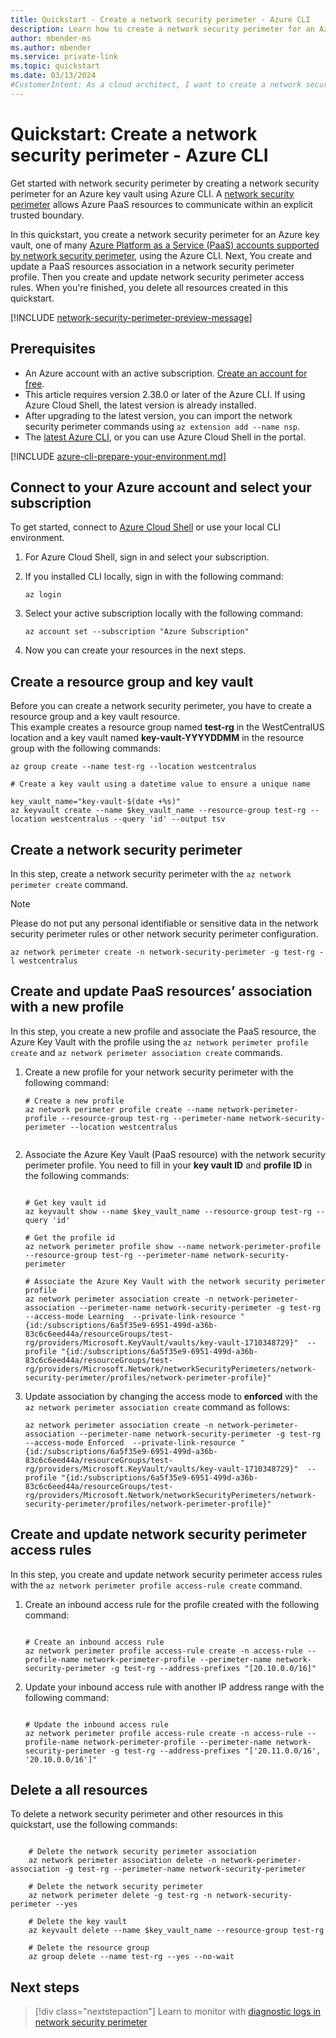 ```yaml
---
title: Quickstart - Create a network security perimeter - Azure CLI
description: Learn how to create a network security perimeter for an Azure resource using Azure CLI. This example demonstrates the creation of a network security perimeter for an Azure Key Vault.
author: mbender-ms
ms.author: mbender
ms.service: private-link
ms.topic: quickstart
ms.date: 03/13/2024
#CustomerIntent: As a cloud architect, I want to create a network security perimeter for an Azure resource using Azure CLI, so that I can control the network traffic to and from the resource.
---
```


# Quickstart: Create a network security perimeter - Azure CLI

Get started with network security perimeter by creating a network security perimeter for an Azure key vault using Azure CLI. A [network security perimeter](network-security-perimeter-overview.md) allows Azure PaaS resources to communicate within an explicit trusted boundary.

In this quickstart, you create a network security perimeter for an Azure key vault, one of many [Azure Platform as a Service (PaaS) accounts supported by network security perimeter](./network-security-perimeter-overview.md#supported-paas-services), using the Azure CLI. Next, You create and update a PaaS resources association in a network security perimeter profile. Then you create and update network security perimeter access rules. When you're finished, you delete all resources created in this quickstart.

[!INCLUDE [network-security-perimeter-preview-message](../../includes/network-security-perimeter-preview-message.md)]

## Prerequisites

- An Azure account with an active subscription. [Create an account for free](https://azure.microsoft.com/free/?WT.mc_id=A261C142F).
- This article requires version 2.38.0 or later of the Azure CLI. If using Azure Cloud Shell, the latest version is already installed.
- After upgrading to the latest version, you can import the network security perimeter commands using `az extension add --name nsp`.
- The [latest Azure CLI](/cli/azure/install-azure-cli), or you can use Azure Cloud Shell in the portal.

[!INCLUDE [azure-cli-prepare-your-environment.md](~/articles/reusable-content/azure-cli/azure-cli-prepare-your-environment-no-header.md)]

## Connect to your Azure account and select your subscription

To get started, connect to [Azure Cloud Shell](https://shell.azure.com) or use your local CLI environment.

1. For Azure Cloud Shell, sign in and select your subscription.
1. If you installed CLI locally, sign in with the following command: 

    ```azurecli-interactive
    az login 
    ```

1. Select your active subscription locally with the following command: 

    ```azurecli-interactive
    az account set --subscription "Azure Subscription"
    ```

1. Now you can create your resources in the next steps.
   
## Create a resource group and key vault

Before you can create a network security perimeter, you have to create a resource group and a key vault resource.  
This example creates a resource group named **test-rg** in the WestCentralUS location and a key vault named **key-vault-YYYYDDMM** in the resource group with the following commands:

```azurecli-interactive
az group create --name test-rg --location westcentralus

# Create a key vault using a datetime value to ensure a unique name

key_vault_name="key-vault-$(date +%s)"
az keyvault create --name $key_vault_name --resource-group test-rg --location westcentralus --query 'id' --output tsv

```
 
## Create a network security perimeter
In this step, create a network security perimeter with the `az network perimeter create` command.

> [!NOTE]
> Please do not put any personal identifiable or sensitive data in the network security perimeter rules or other network security perimeter configuration.

```azurecli-interactive
az network perimeter create -n network-security-perimeter -g test-rg -l westcentralus
```

## Create and update PaaS resources’ association with a new profile

In this step, you create a new profile and associate the PaaS resource, the Azure Key Vault with the profile using the `az network perimeter profile create` and `az network perimeter association create` commands.

1. Create a new profile for your network security perimeter with the following command:

    ```azurecli-interactive
    # Create a new profile
    az network perimeter profile create --name network-perimeter-profile --resource-group test-rg --perimeter-name network-security-perimeter --location westcentralus

    
    ```
2. Associate the Azure Key Vault (PaaS resource) with the network security perimeter profile. You need to fill in your **key vault ID** and **profile ID** in the following commands:

    ```azurecli-interactive

    # Get key vault id
    az keyvault show --name $key_vault_name --resource-group test-rg --query 'id'
    
    # Get the profile id
    az network perimeter profile show --name network-perimeter-profile --resource-group test-rg --perimeter-name network-security-perimeter

    # Associate the Azure Key Vault with the network security perimeter profile
    az network perimeter association create -n network-perimeter-association --perimeter-name network-security-perimeter -g test-rg --access-mode Learning  --private-link-resource "{id:/subscriptions/6a5f35e9-6951-499d-a36b-83c6c6eed44a/resourceGroups/test-rg/providers/Microsoft.KeyVault/vaults/key-vault-1710348729}"  --profile "{id:/subscriptions/6a5f35e9-6951-499d-a36b-83c6c6eed44a/resourceGroups/test-rg/providers/Microsoft.Network/networkSecurityPerimeters/network-security-perimeter/profiles/network-perimeter-profile}"
    
    ```
 
3. Update association by changing the access mode to **enforced** with the `az network perimeter association create` command as follows:

    ```azurecli-interactive
    az network perimeter association create -n network-perimeter-association --perimeter-name network-security-perimeter -g test-rg --access-mode Enforced  --private-link-resource "{id:/subscriptions/6a5f35e9-6951-499d-a36b-83c6c6eed44a/resourceGroups/test-rg/providers/Microsoft.KeyVault/vaults/key-vault-1710348729}"  --profile "{id:/subscriptions/6a5f35e9-6951-499d-a36b-83c6c6eed44a/resourceGroups/test-rg/providers/Microsoft.Network/networkSecurityPerimeters/network-security-perimeter/profiles/network-perimeter-profile}"
    ```

## Create and update network security perimeter access rules

In this step, you create and update network security perimeter access rules with the `az network perimeter profile access-rule create` command.

1. Create an inbound access rule for the profile created with the following command:

    ```azurecli-interactive

    # Create an inbound access rule
    az network perimeter profile access-rule create -n access-rule --profile-name network-perimeter-profile --perimeter-name network-security-perimeter -g test-rg --address-prefixes "[20.10.0.0/16]"

    ```

1. Update your inbound access rule with another IP address range with the following command:

    ```azurecli-interactive
    
    # Update the inbound access rule
    az network perimeter profile access-rule create -n access-rule --profile-name network-perimeter-profile --perimeter-name network-security-perimeter -g test-rg --address-prefixes "['20.11.0.0/16', '20.10.0.0/16']"

    ```

## Delete a all resources

To delete a network security perimeter and other resources in this quickstart, use the following commands:

```azurecli-interactive

    # Delete the network security perimeter association
    az network perimeter association delete -n network-perimeter-association -g test-rg --perimeter-name network-security-perimeter

    # Delete the network security perimeter
    az network perimeter delete -g test-rg -n network-security-perimeter --yes
    
    # Delete the key vault
    az keyvault delete --name $key_vault_name --resource-group test-rg
    
    # Delete the resource group
    az group delete --name test-rg --yes --no-wait

```

## Next steps

> [!div class="nextstepaction"]
> Learn to monitor with [diagnostic logs in network security perimeter](./network-security-perimeter-diagnostic-logs.md)